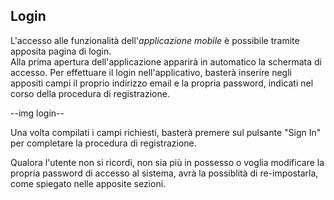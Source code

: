 ## Login
L'accesso alle funzionalità dell'*applicazione mobile* è possibile tramite apposita pagina di login. </br>
Alla prima apertura dell'applicazione apparirà in automatico la schermata di accesso. Per effettuare il login nell'applicativo, basterà inserire negli appositi campi il proprio indirizzo email e la propria password, indicati nel corso della procedura di registrazione. </br>

--img login--

Una volta compilati i campi richiesti, basterà premere sul pulsante "Sign In" per completare la procedura di registrazione.

Qualora l'utente non si ricordi, non sia più in possesso o voglia modificare la propria password di accesso al sistema, avrà la possiblità di re-impostarla, come spiegato nelle apposite sezioni. 